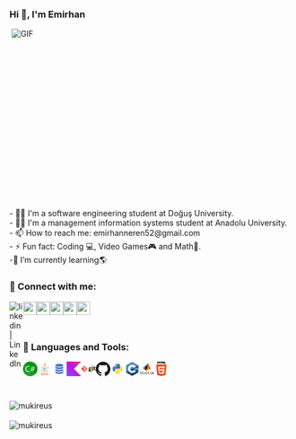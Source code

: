 ### Hi 👋, I'm Emirhan

<img align="right" alt="GIF" src="https://github.com/abhisheknaiidu/abhisheknaiidu/blob/master/code.gif?raw=true" width="500" height="320" />
- 👨‍🎓 I'm a software engineering student at Doğuş University.
<br>
- 👨‍🎓 I'm a management information systems student at Anadolu University.
<br>
- 📫 How to reach me: emirhanneren52@gmail.com
<br>
- ⚡ Fun fact: Coding 💻, Video Games🎮 and Math📖.
<br>
-🌱 I’m currently learning🌎
<br>

### 📩 Connect with me:

[<img align="left" alt="linkedin | LinkedIn" width="24px" src="https://raw.githubusercontent.com/peterthehan/peterthehan/master/assets/linkedin.svg" />][linkedin]
[<img align="left" height="24" width="24" src="https://cdn.jsdelivr.net/npm/simple-icons@v4/icons/instagram.svg" />][instagram]
[<img align="left" height="24" width="24" src="https://cdn.jsdelivr.net/npm/simple-icons@v4/icons/gmail.svg" />][gmail]
[<img align="left" height="24" width="24" src="https://cdn.jsdelivr.net/npm/simple-icons@v4/icons/discord.svg" />][discord]
[<img align="left" height="24" width="24" src="https://cdn.jsdelivr.net/npm/simple-icons@v4/icons/twitter.svg" />][twitter]
[<img align="left" height="24" width="24" src="https://cdn.jsdelivr.net/npm/simple-icons@v4/icons/spotify.svg" />][spotify]

<br />

[instagram]: https://www.instagram.com/emirhanerenn/
[linkedin]: https://www.linkedin.com/in/emirhaneren/
[gmail]: mailto:emirhanneren52@gmail.com
[discord]: emirhaneren#3559
[twitter]: https://twitter.com/emirhanneren
[spotify]: https://open.spotify.com/user/emirhanneren52?si=3f26ffea1f0a4da1
<br />

### 🔧 Languages and Tools:

[<img align="left" width="26px" src="https://raw.githubusercontent.com/github/explore/80688e429a7d4ef2fca1e82350fe8e3517d3494d/topics/csharp/csharp.png" />][csharp]
[<img align="left" width="26px" src="https://raw.githubusercontent.com/github/explore/80688e429a7d4ef2fca1e82350fe8e3517d3494d/topics/java/java.png" />][java]
[<img align="left" width="26px" src="https://raw.githubusercontent.com/github/explore/80688e429a7d4ef2fca1e82350fe8e3517d3494d/topics/sql/sql.png" />][sql]
[<img align="left" width="26px" src="https://raw.githubusercontent.com/github/explore/80688e429a7d4ef2fca1e82350fe8e3517d3494d/topics/kotlin/kotlin.png" />][android]
[<img align="left" width="26px" src="https://raw.githubusercontent.com/github/explore/80688e429a7d4ef2fca1e82350fe8e3517d3494d/topics/git/git.png" />][git]
[<img align="left" width="26px" src="https://raw.githubusercontent.com/github/explore/78df643247d429f6cc873026c0622819ad797942/topics/github/github.png" />][github]
[<img align="left" width="26px" src="https://raw.githubusercontent.com/github/explore/cebd63002168a05a6a642f309227eefeccd92950/topics/python/python.png" />][python]
[<img align="left" width="26px" src="https://raw.githubusercontent.com/github/explore/80688e429a7d4ef2fca1e82350fe8e3517d3494d/topics/cpp/cpp.png" />][cpp]
[<img align="left" width="26px" src="https://raw.githubusercontent.com/github/explore/80688e429a7d4ef2fca1e82350fe8e3517d3494d/topics/matlab/matlab.png" />][matlab]
[<img align="left" width="26px" src="https://raw.githubusercontent.com/github/explore/80688e429a7d4ef2fca1e82350fe8e3517d3494d/topics/html/html.png" />][html]

<br />

[git]: https://git-scm.com/
[android]: https://www.android.com/
[github]: https://github.com/emirhaneren
[python]: https://www.python.org/
[cpp]: https://www.w3schools.com/CPP/default.asp
[java]: https://www.java.com/tr/
[matlab]: https://www.mathworks.com/products/matlab.html
[csharp]: https://www.w3schools.com/cs/index.php
[sql]: https://www.microsoft.com/tr-tr/sql-server/sql-server-2019
[html]: https://www.w3schools.com/html/

<br />
<br>
<br>
<img height="180em" align="center" src="https://github-readme-stats.vercel.app/api?username=emirhaneren&show_icons=true&locale=en&theme=algolia&include_all_commits=true&count_private=true" alt="mukireus"/>
<br>
<br>
  <img height="180em" align="center" src="https://github-readme-stats.vercel.app/api/top-langs?username=emirhaneren&show_icons=true&locale=en&layout=compact&langs_count=8&theme=algolia" alt="mukireus"/>
<br />

